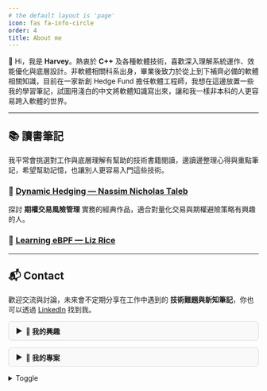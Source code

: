 ```yaml
---
# the default layout is 'page'
icon: fas fa-info-circle
order: 4
title: About me
---
```




👋 Hi，我是 **Harvey**。熱衷於 **C++** 及各種軟體技術，喜歡深入理解系統運作、效能優化與底層設計。非軟體相關科系出身，畢業後致力於從上到下補齊必備的軟體相關知識，目前在一家新創 Hedge Fund 擔任軟體工程師，我想在這邊放置一些我的學習筆記，試圖用淺白的中文將軟體知識寫出來，讓和我一樣非本科的人更容易跨入軟體的世界。

---

## 📚 讀書筆記

我平常會挑選對工作與底層理解有幫助的技術書籍閱讀，邊讀邊整理心得與重點筆記，希望幫助記憶，也讓別人更容易入門這些技術。 

### 🔹 [Dynamic Hedging — Nassim Nicholas Taleb](/posts/note-dynamic-hedging)
探討 **期權交易風險管理** 實務的經典作品，適合對量化交易與期權避險策略有興趣的人。  

### 🔹 [Learning eBPF — Liz Rice](/posts/note-learning-ebpf)

---

## 📬 Contact

歡迎交流與討論，未來會不定期分享在工作中遇到的 **技術難題與新知筆記**，你也可以透過 [LinkedIn](https://www.linkedin.com/in/harveywu-k/) 找到我。


<style>
.toggle {
  border: 1px solid #ddd;
  border-radius: 6px;
  margin: 1em 0;
  background: #f9f9f9;
  overflow: hidden;
  transition: background 0.2s ease;
}
.toggle.open {
  background: #fff;
  border-color: #aaa;
  box-shadow: 0 2px 6px rgba(0,0,0,0.05);
}
.toggle-header {
  cursor: pointer;
  padding: 0.6em 1em;
  font-weight: bold;
  display: flex;
  align-items: center;
  position: relative;
}
.toggle-header::before {
  content: "▶";
  display: inline-block;
  margin-right: 0.5em;
  transition: transform 0.2s ease;
}
.toggle.open .toggle-header::before {
  transform: rotate(90deg);
}
.toggle-content {
  max-height: 0;
  overflow: hidden;
  padding: 0 1em;
  transition: max-height 0.3s ease, padding 0.3s ease;
}
.toggle.open .toggle-content {
  max-height: 500px;
  padding: 0.6em 1em;
}
</style>

<script>
document.addEventListener("DOMContentLoaded", function () {
  document.querySelectorAll(".toggle").forEach(function (toggle) {
    const header = toggle.querySelector(".toggle-header");
    header.addEventListener("click", function () {
      toggle.classList.toggle("open");
    });
  });
});
</script>

<div class="toggle">
  <div class="toggle-header">📌 我的興趣</div>
  <div class="toggle-content">
    我喜歡：
    - 程式設計
    - Linux Kernel
    - 金融交易系統  
  </div>
</div>

<div class="toggle">
  <div class="toggle-header">📂 我的專案</div>
  <div class="toggle-content">
    - Market Data Processing  
    - 高頻交易系統  
    - eBPF 系統監控工具  
  </div>
</div>

<details>
    <summary>Toggle</summary>
Text in toggle
</details>